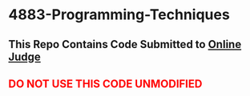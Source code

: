 # 4883-Programming-Techniques
## This Repo Contains Code Submitted to [Online Judge](https://onlinejudge.org)
<h2 style="color: red">DO NOT USE THIS CODE UNMODIFIED</h2>

